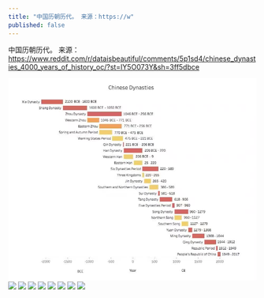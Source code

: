 ```yaml
---
title: "中国历朝历代。 来源：https://w"
published: false
---
```

中国历朝历代。 来源：https://www.reddit.com/r/dataisbeautiful/comments/5p1sd4/chinese_dynasties_4000_years_of_history_oc/?st=IY5O073Y&sh=3ff5dbce

![](./1.jpg)
![](./2.jpg)
![](./3.jpg)
![](./4.jpg)
![](./5.jpg)
![](./6.jpg)
![](./7.jpg)
![](./8.jpg)
![](./9.jpg)
